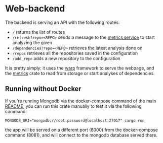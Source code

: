 # Web-backend

The backend is serving an API with the following routes:

* `/` returns the list of routes 
* `/refresh?repo=<REPO>` sends a message to the [metrics service](metrics/) to start analyzing the given <REPO>
* `/dependencies?repo=<REPO>` retrieves the latest analysis done on <REPO>
* `/repos` retrieves all the repositories saved in the configuration
* `/add_repo` adds a new repository to the configuration

It is pretty simply: it uses the [warp](https://docs.rs/warp) framework to serve the webpage, and the [metrics](metrics/) crate to read from storage or start analyses of dependencies.

## Running without Docker

If you're running Mongodb via the docker-compose command of the main [README](README.md), you can run this crate manually to test it via the following command:

```
MONGODB_URI="mongodb://root:password@localhost:27017" cargo run
```

the app will be served on a different port (8000) from the docker-compose command (8081), and will connect to the mongodb database served there.

